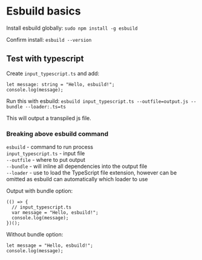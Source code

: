# Esbuild basics

Install esbuild globally:
`sudo npm install -g esbuild`

Confirm install:
`esbuild --version`

## Test with typescript

Create `input_typescript.ts` and add:

```
let message: string = "Hello, esbuild!";
console.log(message);
```

Run this with esbuild:
`esbuild input_typescript.ts --outfile=output.js --bundle --loader:.ts=ts`

This will output a transpiled js file.

### Breaking above esbuild command

`esbuild` - command to run process
<br />
`input_typescript.ts` - input file
<br />
`--outfile` - where to put output
<br />
`--bundle` - will inline all dependencies into the output file
<br />
`--loader` - use to load the TypeScript file extension, however can be omitted as esbuild can automatically which loader to use
<br />

Output with bundle option:

```
(() => {
  // input_typescript.ts
  var message = "Hello, esbuild!";
  console.log(message);
})();
```

Without bundle option:

```
let message = "Hello, esbuild!";
console.log(message);

```
